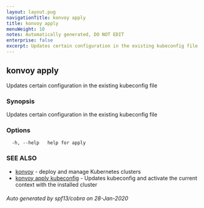 ```yaml
---
layout: layout.pug
navigationTitle: konvoy apply
title: konvoy apply
menuWeight: 10
notes: Automatically generated, DO NOT EDIT
enterprise: false
excerpt: Updates certain configuration in the existing kubeconfig file
---
```


## konvoy apply

Updates certain configuration in the existing kubeconfig file

### Synopsis

Updates certain configuration in the existing kubeconfig file

### Options

```
  -h, --help   help for apply
```

### SEE ALSO

* [konvoy](../)	 - deploy and manage Kubernetes clusters
* [konvoy apply kubeconfig](./konvoy-apply-kubeconfig/)	 - Updates kubeconfig and activate the current context with the installed cluster

###### Auto generated by spf13/cobra on 28-Jan-2020
